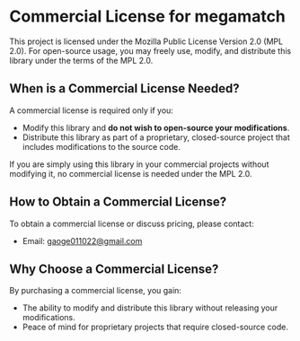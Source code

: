 # Commercial License for megamatch

This project is licensed under the Mozilla Public License Version 2.0 (MPL 2.0). For open-source usage, you may freely use, modify, and distribute this library under the terms of the MPL 2.0.

## When is a Commercial License Needed?

A commercial license is required only if you:

- Modify this library and **do not wish to open-source your modifications**.
- Distribute this library as part of a proprietary, closed-source project that includes modifications to the source code.

If you are simply using this library in your commercial projects without modifying it, no commercial license is needed under the MPL 2.0.

## How to Obtain a Commercial License?

To obtain a commercial license or discuss pricing, please contact:

- Email: gaoge011022@gmail.com

## Why Choose a Commercial License?

By purchasing a commercial license, you gain:

- The ability to modify and distribute this library without releasing your modifications.
- Peace of mind for proprietary projects that require closed-source code.
